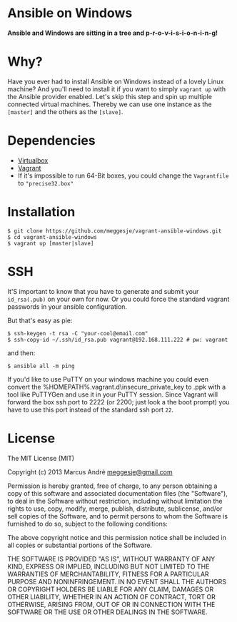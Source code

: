 
# Ansible on Windows

**Ansible and Windows are sitting in a tree and p-r-o-v-i-s-i-o-n-i-n-g!**

# Why?

Have you ever had to install Ansible on Windows instead of a lovely Linux machine?
And you'll need to install it if you want to simply ```vagrant up``` with the Ansible provider enabled.
Let's skip this step and spin up multiple connected virtual machines. Thereby we can use one instance as the ```[master]``` and the others as the ```[slave]```.

# Dependencies

- [Virtualbox](https://www.virtualbox.org/)
- [Vagrant](http://www.vagrantup.com/)
- If it's impossible to run 64-Bit boxes, you could change the ```Vagrantfile``` to ```"precise32.box"```

# Installation

    $ git clone https://github.com/meggesje/vagrant-ansible-windows.git
    $ cd vagrant-ansible-windows
    $ vagrant up [master|slave]

# SSH

It'S important to know that you have to generate and submit your ```id_rsa(.pub)``` on your own for now. Or you could force the standard vagrant passwords in your ansible configuration.

But that's easy as pie:

    $ ssh-keygen -t rsa -C "your-cool@email.com"
    $ ssh-copy-id ~/.ssh/id_rsa.pub vagrant@192.168.111.222 # pw: vagrant

and then:

    $ ansible all -m ping

If you'd like to use PuTTY on your windows machine you could even convert the %HOMEPATH%\.vagrant.d\insecure_private_key to .ppk with a tool like PuTTYGen and use it in your PuTTY session. Since Vagrant will forward the box ssh port to 2222 (or 2200; just look a the boot prompt) you have to use this port instead of the standard ssh port ```22```.

# License

The MIT License (MIT)

Copyright (c) 2013 Marcus André <meggesje@gmail.com>

Permission is hereby granted, free of charge, to any person obtaining a copy
of this software and associated documentation files (the "Software"), to deal
in the Software without restriction, including without limitation the rights
to use, copy, modify, merge, publish, distribute, sublicense, and/or sell
copies of the Software, and to permit persons to whom the Software is
furnished to do so, subject to the following conditions:

The above copyright notice and this permission notice shall be included in
all copies or substantial portions of the Software.

THE SOFTWARE IS PROVIDED "AS IS", WITHOUT WARRANTY OF ANY KIND, EXPRESS OR
IMPLIED, INCLUDING BUT NOT LIMITED TO THE WARRANTIES OF MERCHANTABILITY,
FITNESS FOR A PARTICULAR PURPOSE AND NONINFRINGEMENT. IN NO EVENT SHALL THE
AUTHORS OR COPYRIGHT HOLDERS BE LIABLE FOR ANY CLAIM, DAMAGES OR OTHER
LIABILITY, WHETHER IN AN ACTION OF CONTRACT, TORT OR OTHERWISE, ARISING FROM,
OUT OF OR IN CONNECTION WITH THE SOFTWARE OR THE USE OR OTHER DEALINGS IN
THE SOFTWARE.
